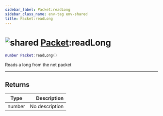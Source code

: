 ```yaml
---
sidebar_label: Packet:readLong
sidebar_class_name: env-tag env-shared
title: Packet:readLong
---
```


# <img src='/img/wiki/shared.png' alt='shared' data-tag='env-tag' /> [Packet](../packet/README.md):readLong

```lua
number Packet:readLong()
```

Reads a long from the net packet<br/>

-----------------
## Returns

| Type   | Description |
| ------ | ----------: |
| number | No description |
